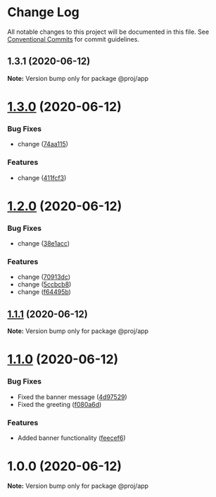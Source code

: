 # Change Log

All notable changes to this project will be documented in this file.
See [Conventional Commits](https://conventionalcommits.org) for commit guidelines.

## 1.3.1 (2020-06-12)

**Note:** Version bump only for package @proj/app





# [1.3.0](https://github.com/blendsdk/actions_test/compare/@proj/app@1.2.0...@proj/app@1.3.0) (2020-06-12)


### Bug Fixes

* change ([74aa115](https://github.com/blendsdk/actions_test/commit/74aa115d32f9b586af21e0b5095d7371240dcad8))


### Features

* change ([411fcf3](https://github.com/blendsdk/actions_test/commit/411fcf3bcb21873a26158005ff9a207bd2cd7ea6))





# [1.2.0](https://github.com/blendsdk/actions_test/compare/@proj/app@1.1.1...@proj/app@1.2.0) (2020-06-12)


### Bug Fixes

* change ([38e1acc](https://github.com/blendsdk/actions_test/commit/38e1acc675eac2313d4f72cf17ff7ea79acb1164))


### Features

* change ([70913dc](https://github.com/blendsdk/actions_test/commit/70913dc56bac92038ea0f3b82224e4ba621ca207))
* change ([5ccbcb8](https://github.com/blendsdk/actions_test/commit/5ccbcb8832230f6de8bc1bfd2715b5175e68d0d9))
* change ([f64495b](https://github.com/blendsdk/actions_test/commit/f64495bf8ab0ca68f8ce5be87593110e77232dbf))





## [1.1.1](https://github.com/blendsdk/actions_test/compare/@proj/app@1.1.0...@proj/app@1.1.1) (2020-06-12)

**Note:** Version bump only for package @proj/app





# [1.1.0](https://github.com/blendsdk/actions_test/compare/@proj/app@1.0.0...@proj/app@1.1.0) (2020-06-12)


### Bug Fixes

* Fixed the banner message ([4d97529](https://github.com/blendsdk/actions_test/commit/4d97529a0bf4fc07efa1a4b88c62ec3d0d982624))
* Fixed the greeting ([f080a6d](https://github.com/blendsdk/actions_test/commit/f080a6d2bf728095bc922b0d1eae0a00cbfb4fa9))


### Features

* Added banner functionality ([feecef6](https://github.com/blendsdk/actions_test/commit/feecef649247369c44bcdb10707841ff48e2f91b))





# 1.0.0 (2020-06-12)

**Note:** Version bump only for package @proj/app
